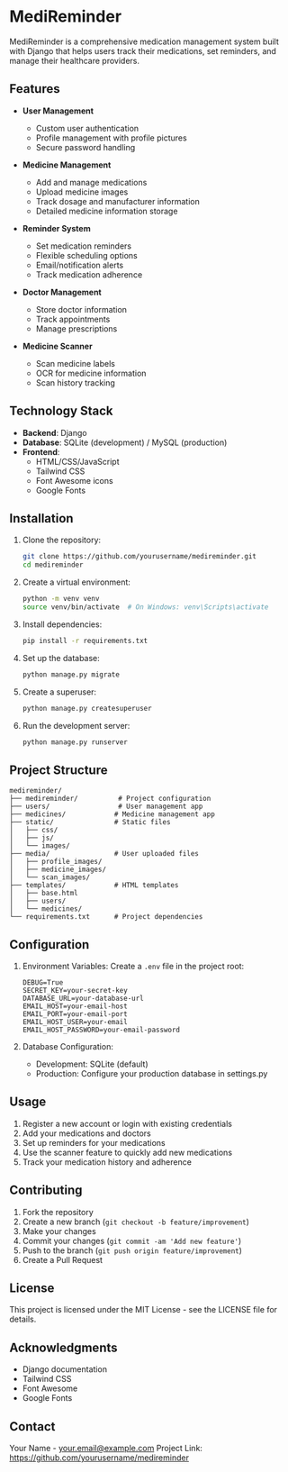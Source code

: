 # MediReminder

MediReminder is a comprehensive medication management system built with Django that helps users track their medications, set reminders, and manage their healthcare providers.

## Features

- **User Management**
  - Custom user authentication
  - Profile management with profile pictures
  - Secure password handling

- **Medicine Management**
  - Add and manage medications
  - Upload medicine images
  - Track dosage and manufacturer information
  - Detailed medicine information storage

- **Reminder System**
  - Set medication reminders
  - Flexible scheduling options
  - Email/notification alerts
  - Track medication adherence

- **Doctor Management**
  - Store doctor information
  - Track appointments
  - Manage prescriptions

- **Medicine Scanner**
  - Scan medicine labels
  - OCR for medicine information
  - Scan history tracking

## Technology Stack

- **Backend**: Django
- **Database**: SQLite (development) / MySQL (production)
- **Frontend**: 
  - HTML/CSS/JavaScript
  - Tailwind CSS
  - Font Awesome icons
  - Google Fonts

## Installation

1. Clone the repository:
   ```bash
   git clone https://github.com/yourusername/medireminder.git
   cd medireminder
   ```

2. Create a virtual environment:
   ```bash
   python -m venv venv
   source venv/bin/activate  # On Windows: venv\Scripts\activate
   ```

3. Install dependencies:
   ```bash
   pip install -r requirements.txt
   ```

4. Set up the database:
   ```bash
   python manage.py migrate
   ```

5. Create a superuser:
   ```bash
   python manage.py createsuperuser
   ```

6. Run the development server:
   ```bash
   python manage.py runserver
   ```

## Project Structure

```
medireminder/
├── medireminder/          # Project configuration
├── users/                 # User management app
├── medicines/            # Medicine management app
├── static/               # Static files
│   ├── css/
│   ├── js/
│   └── images/
├── media/                # User uploaded files
│   ├── profile_images/
│   ├── medicine_images/
│   └── scan_images/
├── templates/            # HTML templates
│   ├── base.html
│   ├── users/
│   └── medicines/
└── requirements.txt      # Project dependencies
```

## Configuration

1. Environment Variables:
   Create a `.env` file in the project root:
   ```
   DEBUG=True
   SECRET_KEY=your-secret-key
   DATABASE_URL=your-database-url
   EMAIL_HOST=your-email-host
   EMAIL_PORT=your-email-port
   EMAIL_HOST_USER=your-email
   EMAIL_HOST_PASSWORD=your-email-password
   ```

2. Database Configuration:
   - Development: SQLite (default)
   - Production: Configure your production database in settings.py

## Usage

1. Register a new account or login with existing credentials
2. Add your medications and doctors
3. Set up reminders for your medications
4. Use the scanner feature to quickly add new medications
5. Track your medication history and adherence

## Contributing

1. Fork the repository
2. Create a new branch (`git checkout -b feature/improvement`)
3. Make your changes
4. Commit your changes (`git commit -am 'Add new feature'`)
5. Push to the branch (`git push origin feature/improvement`)
6. Create a Pull Request

## License

This project is licensed under the MIT License - see the LICENSE file for details.

## Acknowledgments

- Django documentation
- Tailwind CSS
- Font Awesome
- Google Fonts

## Contact

Your Name - your.email@example.com
Project Link: https://github.com/yourusername/medireminder
